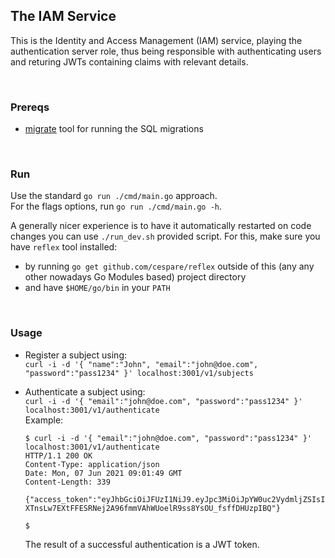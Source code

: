 ## The IAM Service

This is the Identity and Access Management (IAM) service, playing the authentication server role, thus being responsible with authenticating users and returing JWTs containing claims with relevant details.

<br/>

### Prereqs

- [migrate](https://github.com/golang-migrate/migrate/tree/master/cmd/migrate) tool for running the SQL migrations

<br/>

### Run

Use the standard `go run ./cmd/main.go` approach. <br/>
For the flags options, run `go run ./cmd/main.go -h`.

A generally nicer experience is to have it automatically restarted on code changes you can use `./run_dev.sh` provided script.
For this, make sure you have `reflex` tool installed:

- by running `go get github.com/cespare/reflex` outside of this (any any other nowadays Go Modules based) project directory
- and have `$HOME/go/bin` in your `PATH`

<br/>

### Usage

- Register a subject using:<br/>
  `curl -i -d '{ "name":"John", "email":"john@doe.com", "password":"pass1234" }' localhost:3001/v1/subjects`
- Authenticate a subject using:<br/>
  `curl -i -d '{ "email":"john@doe.com", "password":"pass1234" }' localhost:3001/v1/authenticate`<br/>
  Example:

  ```shell
  $ curl -i -d '{ "email":"john@doe.com", "password":"pass1234" }' localhost:3001/v1/authenticate
  HTTP/1.1 200 OK
  Content-Type: application/json
  Date: Mon, 07 Jun 2021 09:01:49 GMT
  Content-Length: 339

  {"access_token":"eyJhbGciOiJFUzI1NiJ9.eyJpc3MiOiJpYW0uc2VydmljZSIsInN1YiI6IjkzZWZkYWFkLWFhNDctNGJkOS04ZTcxLTU1YjMwMzBmZTAyZCIsImF1ZCI6WyJhbnlvbmUiXSwiZXhwIjoxNjIzMDYwMTA5LjkyMzgzNzIsIm5iZiI6MTYyMzA1NjUwOS45MjM4MzcyLCJpYXQiOjE2MjMwNTY1MDkuOTIzODM3Mn0.jAc6lQ5B7loogHT6sacMzj6ksi7Kmd-XTnsLw7EXtFFESRNej2A96fmmVAhWUoelR9ss8YsOU_fsffDHUzpIBQ"}

  $
  ```

  The result of a successful authentication is a JWT token.
